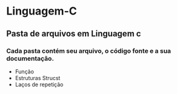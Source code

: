 # Linguagem-C 
## Pasta de arquivos em Linguagem c

### Cada pasta contém seu arquivo, o código fonte e a sua documentação.


* Função
* Estruturas Strucst
* Laços de repetição



